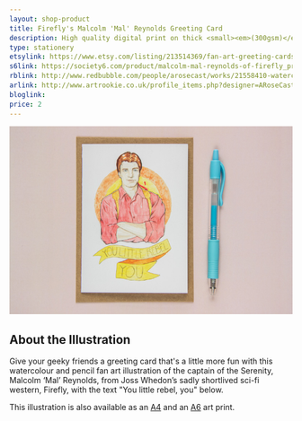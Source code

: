 ```yaml
---
layout: shop-product
title: Firefly's Malcolm 'Mal' Reynolds Greeting Card
description: High quality digital print on thick <small><em>(300gsm)</em></small> silk card. Blank inside, with logo on back. Comes with a kraft envelope, in a protective cello bag. A6 in size <small><em>(14.8 x 10.5cm or 4.1 x 5.8in)</em></small>
type: stationery
etsylink: https://www.etsy.com/listing/213514369/fan-art-greeting-cards-select-who-you
s6link: https://society6.com/product/malcolm-mal-reynolds-of-firefly_print#1=45
rblink: http://www.redbubble.com/people/arosecast/works/21558410-watercolour-fanart-illustration-of-malcolm-mal-reynolds-from-joss-whedons-firefly
arlink: http://www.artrookie.co.uk/profile_items.php?designer=ARoseCast&design=9072
bloglink: 
price: 2
---
```


<div class="carosel">
    <img src="/assets/shop/fanart-mal-firefly-greeting-card.jpg" alt="&quot;You little rebel, you&quot; - Greeting Card with a printed illustration of Malcolm 'Mal' Reynolds from Joss Whedon's scif-i TV show Firefly, made by A Rose Cast" title="&quot;You little rebel, you&quot; - Greeting Card with a printed illustration of Malcolm 'Mal' Reynolds from Joss Whedon's scif-i TV show Firefly, hand-made by @arosecast">
</div>

<h2>About the Illustration</h2>
Give your geeky friends a greeting card that's a little more fun with this watercolour and pencil fan art illustration of the captain of the Serenity, Malcolm ‘Mal’ Reynolds, from Joss Whedon’s sadly shortlived sci-fi western, Firefly, with the text &quot;You little rebel, you&quot; below.

This illustration is also available as an [A4](/shop/fanart-mal-firefly-a4-art-print.html) and an [A6]() art print.